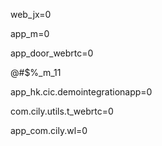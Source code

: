 <p>web_jx=0</p>
<p>app_m=0</p>
<p>app_door_webrtc=0</p>
<p>@#$%_m_11</p>
<p>app_hk.cic.demointegrationapp=0</p>
<p>com.cily.utils.t_webrtc=0</p>
<p>app_com.cily.wl=0</p>
